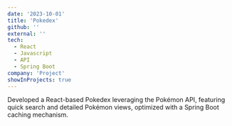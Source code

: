 ```yaml
---
date: '2023-10-01'
title: 'Pokedex'
github: ''
external: ''
tech:
  - React
  - Javascript
  - API
  - Spring Boot
company: 'Project'
showInProjects: true
---
```


Developed a React-based Pokedex leveraging the Pokémon API, featuring quick search and detailed Pokémon views, optimized with a Spring Boot caching mechanism.